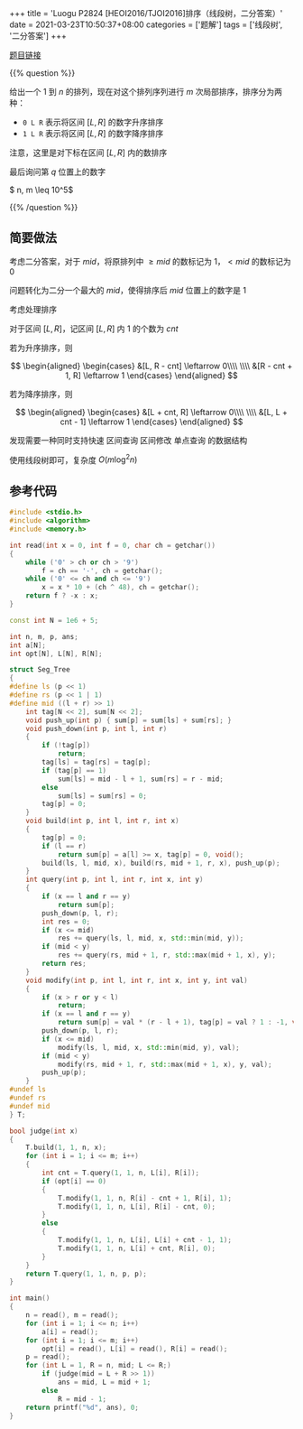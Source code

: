 +++
title = 'Luogu P2824 [HEOI2016/TJOI2016]排序（线段树，二分答案）'
date = 2021-03-23T10:50:37+08:00
categories = ['题解']
tags = ['线段树', '二分答案']
+++

[题目链接](https://www.luogu.com.cn/problem/P2824)

{{% question %}}

给出一个 $1$ 到 $n$ 的排列，现在对这个排列序列进行 $m$ 次局部排序，排序分为两种：

- `0 L R` 表示将区间 $[L, R]$ 的数字升序排序
- `1 L R` 表示将区间 $[L, R]$ 的数字降序排序

注意，这里是对下标在区间 $[L, R]$ 内的数排序

最后询问第 $q$ 位置上的数字

$ n, m \leq 10^5$

{{% /question %}}

<!--more-->

## 简要做法

考虑二分答案，对于 $mid$，将原排列中 $\geq mid$ 的数标记为 $1$，$< mid$ 的数标记为 $0$

问题转化为二分一个最大的 $mid$，使得排序后 $mid$ 位置上的数字是 $1$

考虑处理排序

对于区间 $[L, R]$，记区间 $[L, R]$ 内 $1$ 的个数为 $cnt$

若为升序排序，则 

$$
\begin{aligned}
\begin{cases}
	&[L, R - cnt] \leftarrow 0\\\\
	\\\\
	&[R - cnt + 1, R] \leftarrow 1
\end{cases}
\end{aligned}
$$

若为降序排序，则 

$$
\begin{aligned}
\begin{cases}
	&[L + cnt, R] \leftarrow 0\\\\
	\\\\
	&[L, L + cnt - 1] \leftarrow 1
\end{cases}
\end{aligned}
$$

发现需要一种同时支持快速 区间查询 区间修改 单点查询 的数据结构

使用线段树即可，复杂度 $O(m \log^2n)$

## 参考代码

```cpp
#include <stdio.h>
#include <algorithm>
#include <memory.h>

int read(int x = 0, int f = 0, char ch = getchar())
{
    while ('0' > ch or ch > '9')
        f = ch == '-', ch = getchar();
    while ('0' <= ch and ch <= '9')
        x = x * 10 + (ch ^ 48), ch = getchar();
    return f ? -x : x;
}

const int N = 1e6 + 5;

int n, m, p, ans;
int a[N];
int opt[N], L[N], R[N];

struct Seg_Tree
{
#define ls (p << 1)
#define rs (p << 1 | 1)
#define mid ((l + r) >> 1)
    int tag[N << 2], sum[N << 2];
    void push_up(int p) { sum[p] = sum[ls] + sum[rs]; }
    void push_down(int p, int l, int r)
    {
        if (!tag[p])
            return;
        tag[ls] = tag[rs] = tag[p];
        if (tag[p] == 1)
            sum[ls] = mid - l + 1, sum[rs] = r - mid;
        else
            sum[ls] = sum[rs] = 0;
        tag[p] = 0;
    }
    void build(int p, int l, int r, int x)
    {
        tag[p] = 0;
        if (l == r)
            return sum[p] = a[l] >= x, tag[p] = 0, void();
        build(ls, l, mid, x), build(rs, mid + 1, r, x), push_up(p);
    }
    int query(int p, int l, int r, int x, int y)
    {
        if (x == l and r == y)
            return sum[p];
        push_down(p, l, r);
        int res = 0;
        if (x <= mid)
            res += query(ls, l, mid, x, std::min(mid, y));
        if (mid < y)
            res += query(rs, mid + 1, r, std::max(mid + 1, x), y);
        return res;
    }
    void modify(int p, int l, int r, int x, int y, int val)
    {
        if (x > r or y < l)
            return;
        if (x == l and r == y)
            return sum[p] = val * (r - l + 1), tag[p] = val ? 1 : -1, void();
        push_down(p, l, r);
        if (x <= mid)
            modify(ls, l, mid, x, std::min(mid, y), val);
        if (mid < y)
            modify(rs, mid + 1, r, std::max(mid + 1, x), y, val);
        push_up(p);
    }
#undef ls
#undef rs
#undef mid
} T;

bool judge(int x)
{
    T.build(1, 1, n, x);
    for (int i = 1; i <= m; i++)
    {
        int cnt = T.query(1, 1, n, L[i], R[i]);
        if (opt[i] == 0)
        {
            T.modify(1, 1, n, R[i] - cnt + 1, R[i], 1);
            T.modify(1, 1, n, L[i], R[i] - cnt, 0);
        }
        else
        {
            T.modify(1, 1, n, L[i], L[i] + cnt - 1, 1);
            T.modify(1, 1, n, L[i] + cnt, R[i], 0);
        }
    }
    return T.query(1, 1, n, p, p);
}

int main()
{
    n = read(), m = read();
    for (int i = 1; i <= n; i++)
        a[i] = read();
    for (int i = 1; i <= m; i++)
        opt[i] = read(), L[i] = read(), R[i] = read();
    p = read();
    for (int L = 1, R = n, mid; L <= R;)
        if (judge(mid = L + R >> 1))
            ans = mid, L = mid + 1;
        else
            R = mid - 1;
    return printf("%d", ans), 0;
}
```
